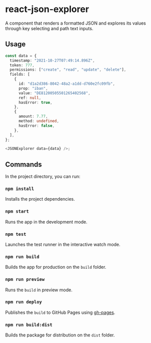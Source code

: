 # react-json-explorer

A component that renders a formatted JSON and explores its values through key selecting and path text inputs.

## Usage

```ts
const data = {
  timestamp: "2021-10-27T07:49:14.896Z",
  token: 777,
  permissions: ["create", "read", "update", "delete"],
  fields: [
    {
      id: "d1a2d386-8042-48a2-a1dd-d760e2fc09fb",
      prop: "iban",
      value: "DE81200505501265402568",
      ref: null,
      hasError: true,
    },
    {
      amount: 7.77,
      method: undefined,
      hasError: false,
    },
  ],
};

<JSONExplorer data={data} />;
```

## Commands

In the project directory, you can run:

### `npm install`

Installs the project dependencies.

### `npm start`

Runs the app in the development mode.

### `npm test`

Launches the test runner in the interactive watch mode.

### `npm run build`

Builds the app for production on the `build` folder.

### `npm run preview`

Runs the `build` in preview mode.

### `npm run deploy`

Publishes the `build` to GitHub Pages using [gh-pages](https://github.com/tschaub/gh-pages).

### `npm run build:dist`

Builds the package for distribution on the `dist` folder.

